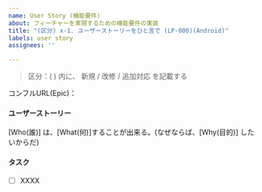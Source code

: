 ```yaml
---
name: User Story (機能要件)
about: フィーチャーを実現するための機能要件の実装
title: "(区分) x-1. ユーザーストーリーをひと言で (LP-000)(Android)"
labels: user story
assignees: ''

---
```


> 区分：( ) 内に、 新規 / 改修 / 追加対応 を記載する

コンフルURL(Epic)：

#### ユーザーストーリー
[Who(誰)] は、[What(何)]することが出来る。(なぜならば、[Why(目的)] したいからだ)

#### タスク
- [ ] XXXX
